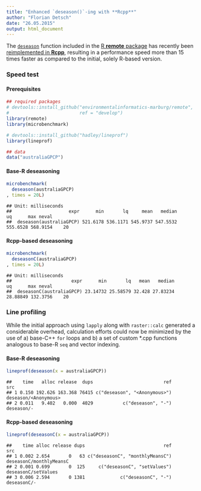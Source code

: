 ```yaml
---
title: "Enhanced `deseason()`-ing with **Rcpp**"
author: "Florian Detsch"
date: "26.05.2015"
output: html_document
---
```




The [`deseason`](https://github.com/environmentalinformatics-marburg/remote/blob/master/R/deseason.R) function included in the [R **remote** package](https://github.com/environmentalinformatics-marburg/remote) has recently been [reimplemented in **Rcpp**](https://github.com/environmentalinformatics-marburg/remote/blob/develop/R/deseasonC.R), resulting in a performance speed more than 15 times faster as compared to the initial, solely R-based version.   

### Speed test

#### Prerequisites


```r
## required packages
# devtools::install_github("environmentalinformatics-marburg/remote", 
#                          ref = "develop")
library(remote)
library(microbenchmark)

# devtools::install_github("hadley/lineprof")
library(lineprof)

## data
data("australiaGPCP")
```

#### Base-R deseasoning


```r
microbenchmark(
  deseason(australiaGPCP)
, times = 20L)
```

```
## Unit: milliseconds
##                     expr      min       lq     mean   median       uq      max neval
##  deseason(australiaGPCP) 521.6178 536.1171 545.9737 547.5532 555.6528 568.9154    20
```

#### **Rcpp**-based deseasoning


```r
microbenchmark(
  deseasonC(australiaGPCP)
, times = 20L)
```

```
## Unit: milliseconds
##                      expr      min       lq   mean   median       uq      max neval
##  deseasonC(australiaGPCP) 23.14732 25.58579 32.428 27.83234 28.88849 132.3756    20
```


### Line profiling

While the initial approach using `lapply` along with `raster::calc` generated a considerable overhead, calculation efforts could now be minimized by the use of a) base-C++ `for` loops and b) a set of custom *.cpp functions analogous to base-R `seq` and vector indexing.

#### Base-R deseasoning


```r
lineprof(deseason(x = australiaGPCP))
```

```
##    time   alloc release  dups                          ref                  src
## 1 0.150 192.626 163.368 76415 c("deseason", "<Anonymous>") deseason/<Anonymous>
## 2 0.011   9.402   0.000  4029           c("deseason", "-") deseason/-
```

#### **Rcpp**-based deseasoning


```r
lineprof(deseasonC(x = australiaGPCP))
```

```
##    time alloc release dups                             ref                     src
## 1 0.002 2.654       0   63 c("deseasonC", "monthlyMeansC") deseasonC/monthlyMeansC
## 2 0.001 0.699       0  125     c("deseasonC", "setValues") deseasonC/setValues    
## 3 0.006 2.594       0 1381             c("deseasonC", "-") deseasonC/-
```
